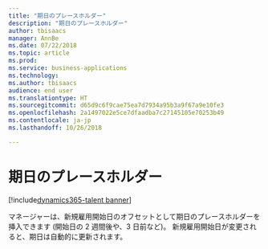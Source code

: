 ```yaml
---
title: "期日のプレースホルダー"
description: "期日のプレースホルダー"
author: tbisaacs
manager: AnnBe
ms.date: 07/22/2018
ms.topic: article
ms.prod: 
ms.service: business-applications
ms.technology: 
ms.author: tbisaacs
audience: end user
ms.translationtype: HT
ms.sourcegitcommit: d65d9c6f9cae75ea7d7934a95b3a9f67a9e10fe3
ms.openlocfilehash: 2a1497022e5ce7dfaadba7c27145105e70253b49
ms.contentlocale: ja-jp
ms.lasthandoff: 10/26/2018

---
```


#  <a name="due-date-placeholders"></a>期日のプレースホルダー

[!include[dynamics365-talent banner](../../includes/dynamics365-talent.md)]



マネージャーは、新規雇用開始日のオフセットとして期日のプレースホルダーを挿入できます (開始日の 2 週間後や、3 日前など)。 新規雇用開始日が変更されると、期日は自動的に更新されます。

